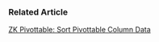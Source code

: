 
### Related Article

[ZK Pivottable: Sort Pivottable Column Data](http://ben-bai.blogspot.tw/2013/01/zk-pivottable-sort-pivottable-column.html)